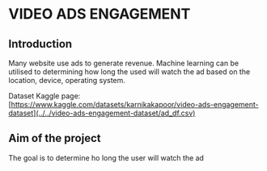 # VIDEO ADS ENGAGEMENT

## Introduction

Many website use ads to generate revenue. Machine learning can be utilised to determining how long the used will watch the ad based on the location, device, operating system.

Dataset Kaggle page: [https://www.kaggle.com/datasets/karnikakapoor/video-ads-engagement-dataset](../../video-ads-engagement-dataset/ad_df.csv)

## Aim of the project

The goal is to determine ho long the user will watch the ad